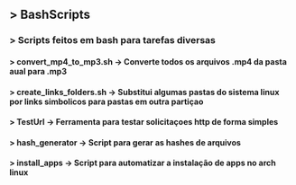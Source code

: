 ## > BashScripts
### > Scripts feitos em bash para tarefas diversas

#### > convert_mp4_to_mp3.sh -> Converte todos os arquivos .mp4 da pasta aual para .mp3
#### > create_links_folders.sh -> Substitui algumas pastas do sistema linux por links simbolicos para pastas em outra partiçao
#### > TestUrl -> Ferramenta para testar solicitaçoes http de forma simples
#### > hash_generator -> Script para gerar as hashes de arquivos
#### > install_apps -> Script para automatizar a instalação de apps no arch linux
